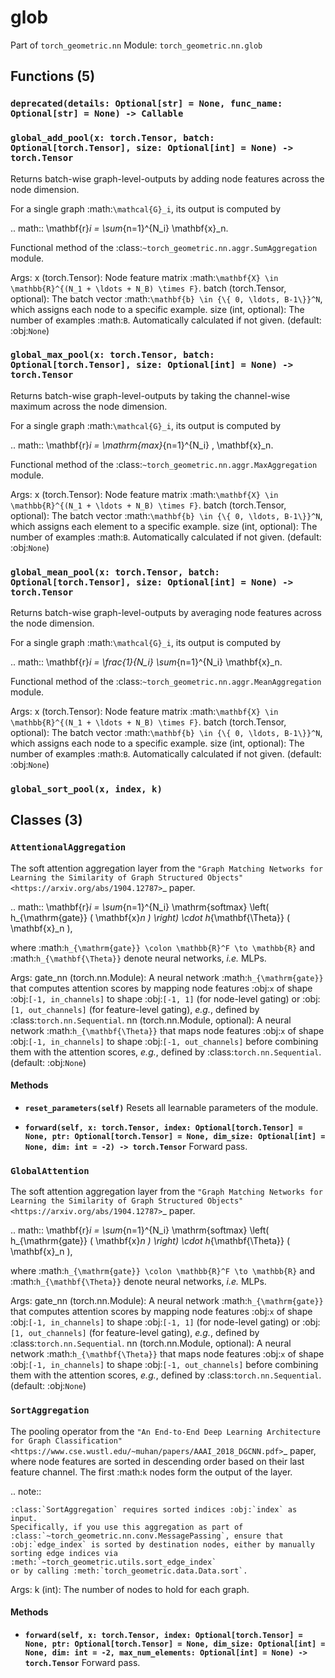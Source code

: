 # glob

Part of `torch_geometric.nn`
Module: `torch_geometric.nn.glob`

## Functions (5)

### `deprecated(details: Optional[str] = None, func_name: Optional[str] = None) -> Callable`

### `global_add_pool(x: torch.Tensor, batch: Optional[torch.Tensor], size: Optional[int] = None) -> torch.Tensor`

Returns batch-wise graph-level-outputs by adding node features
across the node dimension.

For a single graph :math:`\mathcal{G}_i`, its output is computed by

.. math::
    \mathbf{r}_i = \sum_{n=1}^{N_i} \mathbf{x}_n.

Functional method of the
:class:`~torch_geometric.nn.aggr.SumAggregation` module.

Args:
    x (torch.Tensor): Node feature matrix
        :math:`\mathbf{X} \in \mathbb{R}^{(N_1 + \ldots + N_B) \times F}`.
    batch (torch.Tensor, optional): The batch vector
        :math:`\mathbf{b} \in {\{ 0, \ldots, B-1\}}^N`, which assigns
        each node to a specific example.
    size (int, optional): The number of examples :math:`B`.
        Automatically calculated if not given. (default: :obj:`None`)

### `global_max_pool(x: torch.Tensor, batch: Optional[torch.Tensor], size: Optional[int] = None) -> torch.Tensor`

Returns batch-wise graph-level-outputs by taking the channel-wise
maximum across the node dimension.

For a single graph :math:`\mathcal{G}_i`, its output is computed by

.. math::
    \mathbf{r}_i = \mathrm{max}_{n=1}^{N_i} \, \mathbf{x}_n.

Functional method of the
:class:`~torch_geometric.nn.aggr.MaxAggregation` module.

Args:
    x (torch.Tensor): Node feature matrix
        :math:`\mathbf{X} \in \mathbb{R}^{(N_1 + \ldots + N_B) \times F}`.
    batch (torch.Tensor, optional): The batch vector
        :math:`\mathbf{b} \in {\{ 0, \ldots, B-1\}}^N`, which assigns
        each element to a specific example.
    size (int, optional): The number of examples :math:`B`.
        Automatically calculated if not given. (default: :obj:`None`)

### `global_mean_pool(x: torch.Tensor, batch: Optional[torch.Tensor], size: Optional[int] = None) -> torch.Tensor`

Returns batch-wise graph-level-outputs by averaging node features
across the node dimension.

For a single graph :math:`\mathcal{G}_i`, its output is computed by

.. math::
    \mathbf{r}_i = \frac{1}{N_i} \sum_{n=1}^{N_i} \mathbf{x}_n.

Functional method of the
:class:`~torch_geometric.nn.aggr.MeanAggregation` module.

Args:
    x (torch.Tensor): Node feature matrix
        :math:`\mathbf{X} \in \mathbb{R}^{(N_1 + \ldots + N_B) \times F}`.
    batch (torch.Tensor, optional): The batch vector
        :math:`\mathbf{b} \in {\{ 0, \ldots, B-1\}}^N`, which assigns
        each node to a specific example.
    size (int, optional): The number of examples :math:`B`.
        Automatically calculated if not given. (default: :obj:`None`)

### `global_sort_pool(x, index, k)`

## Classes (3)

### `AttentionalAggregation`

The soft attention aggregation layer from the `"Graph Matching Networks
for Learning the Similarity of Graph Structured Objects"
<https://arxiv.org/abs/1904.12787>`_ paper.

.. math::
    \mathbf{r}_i = \sum_{n=1}^{N_i} \mathrm{softmax} \left(
    h_{\mathrm{gate}} ( \mathbf{x}_n ) \right) \cdot
    h_{\mathbf{\Theta}} ( \mathbf{x}_n ),

where :math:`h_{\mathrm{gate}} \colon \mathbb{R}^F \to
\mathbb{R}` and :math:`h_{\mathbf{\Theta}}` denote neural networks, *i.e.*
MLPs.

Args:
    gate_nn (torch.nn.Module): A neural network :math:`h_{\mathrm{gate}}`
        that computes attention scores by mapping node features :obj:`x` of
        shape :obj:`[-1, in_channels]` to shape :obj:`[-1, 1]` (for
        node-level gating) or :obj:`[1, out_channels]` (for feature-level
        gating), *e.g.*, defined by :class:`torch.nn.Sequential`.
    nn (torch.nn.Module, optional): A neural network
        :math:`h_{\mathbf{\Theta}}` that maps node features :obj:`x` of
        shape :obj:`[-1, in_channels]` to shape :obj:`[-1, out_channels]`
        before combining them with the attention scores, *e.g.*, defined by
        :class:`torch.nn.Sequential`. (default: :obj:`None`)

#### Methods

- **`reset_parameters(self)`**
  Resets all learnable parameters of the module.

- **`forward(self, x: torch.Tensor, index: Optional[torch.Tensor] = None, ptr: Optional[torch.Tensor] = None, dim_size: Optional[int] = None, dim: int = -2) -> torch.Tensor`**
  Forward pass.

### `GlobalAttention`

The soft attention aggregation layer from the `"Graph Matching Networks
for Learning the Similarity of Graph Structured Objects"
<https://arxiv.org/abs/1904.12787>`_ paper.

.. math::
    \mathbf{r}_i = \sum_{n=1}^{N_i} \mathrm{softmax} \left(
    h_{\mathrm{gate}} ( \mathbf{x}_n ) \right) \cdot
    h_{\mathbf{\Theta}} ( \mathbf{x}_n ),

where :math:`h_{\mathrm{gate}} \colon \mathbb{R}^F \to
\mathbb{R}` and :math:`h_{\mathbf{\Theta}}` denote neural networks, *i.e.*
MLPs.

Args:
    gate_nn (torch.nn.Module): A neural network :math:`h_{\mathrm{gate}}`
        that computes attention scores by mapping node features :obj:`x` of
        shape :obj:`[-1, in_channels]` to shape :obj:`[-1, 1]` (for
        node-level gating) or :obj:`[1, out_channels]` (for feature-level
        gating), *e.g.*, defined by :class:`torch.nn.Sequential`.
    nn (torch.nn.Module, optional): A neural network
        :math:`h_{\mathbf{\Theta}}` that maps node features :obj:`x` of
        shape :obj:`[-1, in_channels]` to shape :obj:`[-1, out_channels]`
        before combining them with the attention scores, *e.g.*, defined by
        :class:`torch.nn.Sequential`. (default: :obj:`None`)

### `SortAggregation`

The pooling operator from the `"An End-to-End Deep Learning
Architecture for Graph Classification"
<https://www.cse.wustl.edu/~muhan/papers/AAAI_2018_DGCNN.pdf>`_ paper,
where node features are sorted in descending order based on their last
feature channel. The first :math:`k` nodes form the output of the layer.

.. note::

    :class:`SortAggregation` requires sorted indices :obj:`index` as input.
    Specifically, if you use this aggregation as part of
    :class:`~torch_geometric.nn.conv.MessagePassing`, ensure that
    :obj:`edge_index` is sorted by destination nodes, either by manually
    sorting edge indices via :meth:`~torch_geometric.utils.sort_edge_index`
    or by calling :meth:`torch_geometric.data.Data.sort`.

Args:
    k (int): The number of nodes to hold for each graph.

#### Methods

- **`forward(self, x: torch.Tensor, index: Optional[torch.Tensor] = None, ptr: Optional[torch.Tensor] = None, dim_size: Optional[int] = None, dim: int = -2, max_num_elements: Optional[int] = None) -> torch.Tensor`**
  Forward pass.
